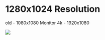 # 1280x1024 Resolution

old - 1080x1080
Monitor 4k - 1920x1080

![](https://github.com/Stas-inside/Configs/blob/main/Screenshot%20(236).png)
